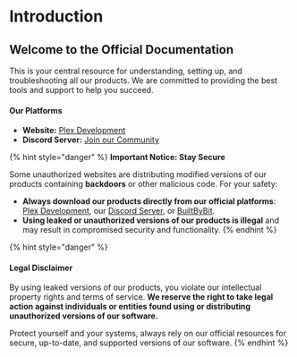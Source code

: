 # Introduction

## Welcome to the Official Documentation

This is your central resource for understanding, setting up, and troubleshooting all our products. We are committed to providing the best tools and support to help you succeed.

#### Our Platforms

* **Website:** [Plex Development](https://plexdevelopment.net)
* **Discord Server:** [Join our Community](https://discord.gg/plexdev)

{% hint style="danger" %}
**Important Notice: Stay Secure**

Some unauthorized websites are distributing modified versions of our products containing **backdoors** or other malicious code. For your safety:

* **Always download our products directly from our official platforms**: [Plex Development](https://plexdevelopment.net), our [Discord Server](https://discord.gg/plexdev), or [BuiltByBit](https://builtbybit.com/creators/swqpping.156689).
* **Using leaked or unauthorized versions of our products is illegal** and may result in compromised security and functionality.
{% endhint %}

{% hint style="danger" %}
#### **Legal Disclaimer**

By using leaked versions of our products, you violate our intellectual property rights and terms of service. **We reserve the right to take legal action against individuals or entities found using or distributing unauthorized versions of our software.**

Protect yourself and your systems, always rely on our official resources for secure, up-to-date, and supported versions of our software.
{% endhint %}

